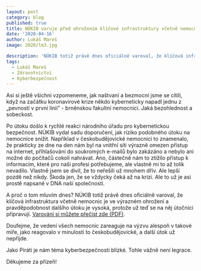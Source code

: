 ```yaml
---
layout: post
category: blog
published: true
title: NÚKIB varuje před ohrožením klíčové infrastruktury včetně nemocnic
date: '2020-04-16'
author: Lukáš Mareš
image: 2020/lm3.jpg

description: 'NÚKIB totiž právě dnes oficiálně varoval, že klíčová infrastruktura včetně nemocnic je ve výrazném ohrožení a pravděpodobnost dalšího útoku je vysoká, protože už teď se na něj útočníci připravují.'
tags:
  - Lukáš Mareš
  - Zdravotnictví
  - Kyberbezpečnost
---
```

Asi si ještě všichni vzpomeneme, jak naštvaní a bezmocní jsme se cítili, když na začátku koronavirové krize někdo kyberneticky napadl jednu z „pevností v první linii” - brněnskou fakultní nemocnici. Jaká bezohlednost a sobeckost. 

Po útoku došlo k rychlé reakci národního úřadu pro kybernetickou bezpečnost. NÚKIB vydal sadu doporučení, jak riziko podobného útoku na nemocnice snížit. Například v českobudějovické nemocnici to znamenalo, že prakticky ze dne na den nám byl na vnitřní síti výrazně omezen přístup na internet, přihlašování do soukromých e-mailů bylo zakázáno a nebylo ani možné do počítačů cokoli nahrávat. Ano, částečně nám to ztížilo přístup k informacím, které pro naši profesi potřebujeme, ale vlastně mi to až tolik nevadilo. Vlastně jsem se divil, že to neřešili už mnohem dřív. Ale lepší pozdě než nikdy. Škoda jen, že se vždycky čeká až na krizi. Ale to už je asi prostě napsané v DNA naší společnosti. 

A proč o tom mluvím dnes? NÚKIB totiž právě dnes oficiálně varoval, že klíčová infrastruktura včetně nemocnic je ve výrazném ohrožení a pravděpodobnost dalšího útoku je vysoká, protože už teď se na něj útočníci připravují. [Varování si můžete přečíst zde (PDF)](https://www.nukib.cz/download/uredni-deska/Varov%C3%A1n%C3%AD-N%C3%9AKIB-2020-04-16.pdf). 

Doufejme, že vedení všech nemocnic zareaguje na výzvu alespoň v takové míře, jako reagovalo v minulosti to českobudějovické, a další útok už nepřijde. 

Jako Piráti je nám téma kyberbezpečnosti blízké. Tohle vážně není legrace. 

Děkujeme za přízeň!